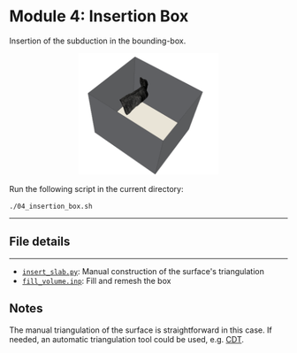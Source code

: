 # Module 4: Insertion Box

Insertion of the subduction in the bounding-box.

<p align="center">
 <img src="../assets/step4.gif" alt="description" style="width:50%;">
</p>


Run the following script in the current directory:

```
./04_insertion_box.sh
```

---

## File details
---

- [`insert_slab.py`](insert_slab.py): Manual construction of the surface's triangulation
- [`fill_volume.inp`](fill_volume.inp): Fill and remesh the box

## Notes

The manual triangulation of the surface is straightforward in this case.
If needed, an automatic triangulation tool could be used, e.g. [CDT](https://github.com/artem-ogre/CDT).
